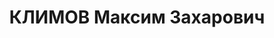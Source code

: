 ---
title: КЛИМОВ Максим Захарович
description: "Род. в 1896, Курская обл., Суджанский р-н, д. Малое Солдатское, русский,\
  \ обр.: высшее, б/п. Проживал: Томск. ТГУ, доцент \n  Арестован 10.11.1936. Обв.:\
  \ троцк. террор. орг-я. Приговор: 28.04.1937 – ВМН. Расстрелян 28.04.1937. \n  Реабилитирован\
  \ 09.01.1957"
---